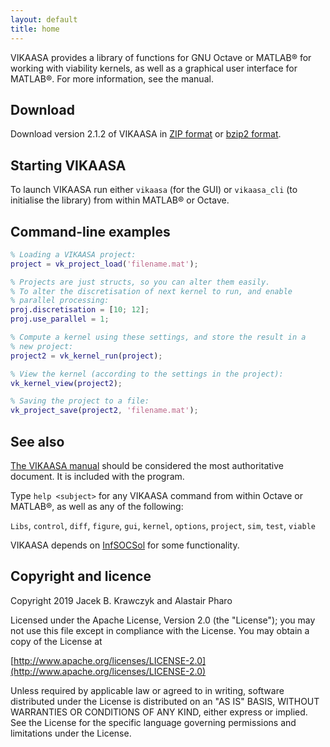 ```yaml
---
layout: default
title: home
---
```


VIKAASA provides a library of functions for GNU Octave or MATLAB&reg;
for working with viability kernels, as well as a graphical user
interface for MATLAB&reg;.  For more information, see the manual.


Download
--------

Download version 2.1.2 of VIKAASA in [ZIP format][zip] or
[bzip2 format][bz2].

[zip]: releases/vikaasa-2.1.2.zip
[bz2]: releases/vikaasa-2.1.2.tar.bz2


Starting VIKAASA
----------------

To launch VIKAASA run either `vikaasa` (for the GUI) or `vikaasa_cli`
(to initialise the library) from within MATLAB&reg; or Octave.


Command-line examples
---------------------

~~~ matlab
% Loading a VIKAASA project:
project = vk_project_load('filename.mat');

% Projects are just structs, so you can alter them easily.
% To alter the discretisation of next kernel to run, and enable
% parallel processing:
proj.discretisation = [10; 12];
proj.use_parallel = 1;

% Compute a kernel using these settings, and store the result in a
% new project:
project2 = vk_kernel_run(project);

% View the kernel (according to the settings in the project):
vk_kernel_view(project2);

% Saving the project to a file:
vk_project_save(project2, 'filename.mat');
~~~


See also
--------

[The VIKAASA manual][manual] should be considered the most
authoritative document.  It is included with the program.

Type `help <subject>` for any VIKAASA command from within Octave or
MATLAB&reg;, as well as any of the following:

`Libs`, `control`, `diff`, `figure`, `gui`, `kernel`, `options`,
`project`, `sim`, `test`, `viable`

VIKAASA depends on [InfSOCSol][iss] for some functionality.

[manual]: vikaasa_manual.pdf
[iss]: http://socsol.github.io/infsocsol


Copyright and licence
---------------------

Copyright 2019 Jacek B. Krawczyk and Alastair Pharo

Licensed under the Apache License, Version 2.0 (the "License"); you
may not use this file except in compliance with the License.  You may
obtain a copy of the License at

[http://www.apache.org/licenses/LICENSE-2.0](http://www.apache.org/licenses/LICENSE-2.0)

Unless required by applicable law or agreed to in writing, software
distributed under the License is distributed on an "AS IS" BASIS,
WITHOUT WARRANTIES OR CONDITIONS OF ANY KIND, either express or
implied.  See the License for the specific language governing
permissions and limitations under the License.
